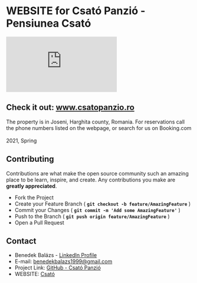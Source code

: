 # WEBSITE for Csató Panzió - Pensiunea Csató

![GitHub repo size](https://img.shields.io/github/repo-size/scottydocs/README-template.md)

## Check it out: www.csatopanzio.ro

The property is in Joseni, Harghita county, Romania.
For reservations call the phone numbers listed on the webpage, or search for us on Booking.com\
\
2021, Spring

## **Contributing**

Contributions are what make the open source community such an amazing place to be learn, inspire, and create. Any contributions you make are **greatly appreciated**.  

- Fork the Project  
- Create your Feature Branch ( **`git checkout -b feature/AmazingFeature`** )
- Commit your Changes ( **`git commit -m 'Add some AmazingFeature'`** )
- Push to the Branch ( **`git push origin feature/AmazingFeature`** )
- Open a Pull Request  

## **Contact**

- Benedek Balázs - [LinkedIn Profile](https://www.linkedin.com/in/balazs-benedek-009322183/)
- E-mail: benedekbalazs1999@gmail.com
- Project Link: [GitHub - Csató Panzió](https://github.com/blasio99/CsatoPanzio)
- WEBSITE: [Csató](http://csatopanzio.ro/)
